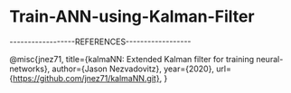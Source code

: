 # Train-ANN-using-Kalman-Filter

------------------REFERENCES------------------

@misc{jnez71,
  title={kalmaNN: Extended Kalman filter for training neural-networks},
  author={Jason Nezvadovitz},
  year={2020},
  url={https://github.com/jnez71/kalmaNN.git},
}
